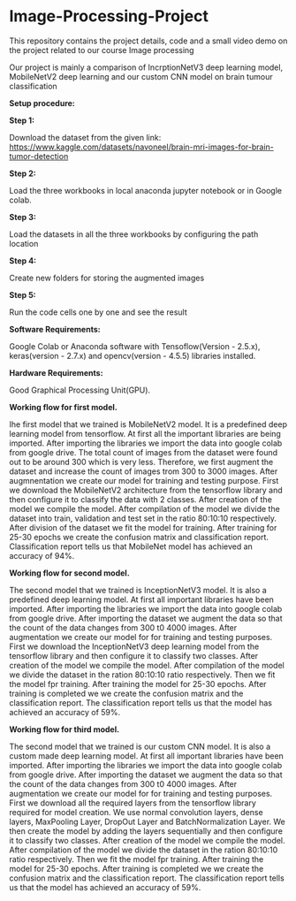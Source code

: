 # Image-Processing-Project
This repository contains the project details, code and a small video demo on the project related to our course Image processing


Our project is mainly a comparison of IncrptionNetV3 deep learning model, MobileNetV2 deep learning and our custom CNN model on brain tumour classification

**Setup procedure:**

**Step 1:**

Download the dataset from the given link: https://www.kaggle.com/datasets/navoneel/brain-mri-images-for-brain-tumor-detection

**Step 2:**

Load the three workbooks in local anaconda jupyter notebook or in Google colab.

**Step 3:**

Load the datasets in all the three workbooks by configuring the path location

**Step 4:**

Create new folders for storing the augmented images

**Step 5:**

Run the code cells one by one and see the result



**Software Requirements:**

Google Colab or Anaconda software with Tensoflow(Version - 2.5.x), keras(version - 2.7.x) and opencv(version - 4.5.5) libraries installed.

**Hardware Requirements:**

Good Graphical Processing Unit(GPU).

**Working flow for first model.**

Ihe first model that we trained is MobileNetV2 model. It is a predefined deep learning model from tensorflow. At first all the important libraries are being imported. After importing the libraries we import the data into google colab from google drive. The total count of images from the dataset were found out to be around 300 which is very less. Therefore, we first augment the dataset and increase the count of images trom 300 to 3000 images. After augmnentation we create our model for training and testing purpose. First we download the MobileNetV2 architecture from the tensorflow library and then configure it to classify the data with 2 classes. After creation of the model we compile the model. After compilation of the model we divide the dataset into train, validation and test set in the ratio 80:10:10 respectively. After division of the dataset we fit the model for training. After training for 25-30 epochs we create the confusion matrix and classification report. Classification report tells us that MobileNet model has achieved an accuracy of 94%.

**Working flow for second model.**

The second model that we trained is InceptionNetV3 model. It is also a predefined deep learning model. At first all important libraries have been imported. After importing the libraries we import the data into google colab from google drive. After importing the dataset we augment the data so that the count of the data changes from 300 t0 4000 images. After augmentation we create our model for for training and testing purposes. First we download the InceptionNetV3 deep learning model from the tensorflow library and then configure it to classify two classes. After creation of the model we compile the model. After compilation of the model we divide the dataset in the ration 80:10:10 ratio respectively. Then we fit the model fpr training. After training the model for 25-30 epochs. After training is completed we we create the confusion matrix and the classification report. The classification report tells us that the model has achieved an accuracy of 59%.

**Working flow for third model.**

The second model that we trained is our custom CNN  model. It is also a custom made deep learning model. At first all important libraries have been imported. After importing the libraries we import the data into google colab from google drive. After importing the dataset we augment the data so that the count of the data changes from 300 t0 4000 images. After augmentation we create our model for for training and testing purposes. First we download all the required layers from the tensorflow library required for model creation. We use normal convolution layers, dense layers, MaxPooling Layer, DropOut Layer and BatchNormalization Layer. We then create the model by adding the layers sequentially and then configure it to classify two classes. After creation of the model we compile the model. After compilation of the model we divide the dataset in the ration 80:10:10 ratio respectively. Then we fit the model fpr training. After training the model for 25-30 epochs. After training is completed we we create the confusion matrix and the classification report. The classification report tells us that the model has achieved an accuracy of 59%.
